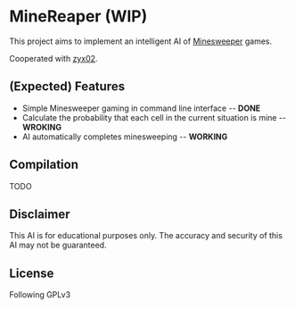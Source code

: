 # MineReaper (WIP)

This project aims to implement an intelligent AI of [Minesweeper](https://en.wikipedia.org/wiki/Minesweeper_(video_game)) games.

Cooperated with [zyx02](https://github.com/zyx02).

## (Expected) Features

- Simple Minesweeper gaming in command line interface  -- **DONE**
- Calculate the probability that each cell in the current situation is mine  -- **WROKING**
- AI automatically completes minesweeping  -- **WORKING**

## Compilation

TODO

## Disclaimer

This AI is for educational purposes only. The accuracy and security of this AI may not be guaranteed.

## License

Following GPLv3
